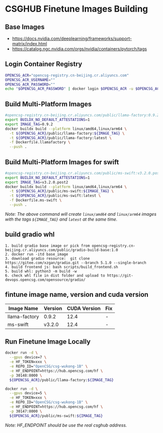 # CSGHUB Finetune Images Building

## Base Images
- https://docs.nvidia.com/deeplearning/frameworks/support-matrix/index.html
- https://catalog.ngc.nvidia.com/orgs/nvidia/containers/pytorch/tags

## Login Container Registry
```bash
OPENCSG_ACR="opencsg-registry.cn-beijing.cr.aliyuncs.com"
OPENCSG_ACR_USERNAME=""
OPENCSG_ACR_PASSWORD=""
echo "$OPENCSG_ACR_PASSWORD" | docker login $OPENCSG_ACR -u $OPENCSG_ACR_USERNAME --password-stdin
```

## Build Multi-Platform Images
```bash
#opencsg-registry.cn-beijing.cr.aliyuncs.com/public/llama-factory:0.9.2
export BUILDX_NO_DEFAULT_ATTESTATIONS=1
export IMAGE_TAG=0.9.2
docker buildx build --platform linux/amd64,linux/arm64 \
  -t ${OPENCSG_ACR}/public/llama-factory:${IMAGE_TAG} \
  -t ${OPENCSG_ACR}/public/llama-factory:latest \
  -f Dockerfile.llamafactory \
  --push .
```
## Build Multi-Platform Images for swift
```bash
#opencsg-registry.cn-beijing.cr.aliyuncs.com/public/ms-swift:v3.2.0.post2
export BUILDX_NO_DEFAULT_ATTESTATIONS=1
export IMAGE_TAG=v3.2.0.post2
docker buildx build --platform linux/amd64,linux/arm64 \
  -t ${OPENCSG_ACR}/public/ms-swift:${IMAGE_TAG} \
  -t ${OPENCSG_ACR}/public/ms-swift:latest \
  -f Dockerfile.ms-swift \
  --push .
```
*Note: The above command will create `linux/amd64` and `linux/arm64` images with the tags `${IMAGE_TAG}` and `latest` at the same time.*

## build gradio whl
```
1. build gradio base image or pick from opencsg-registry.cn-beijing.cr.aliyuncs.com/public/gradio-build-base:1.0
2. docker run -itd base_image
3. download gradio resource:  git clone https://gitee.com/xzgan/gradio.git --branch 5.1.0 --single-branch
4. build frontend js: bash scripts/build_frontend.sh
5. build whl: python3 -m build -w
6. check whl file in dist folder and upload to https://git-devops.opencsg.com/opensource/gradio/
```

## fintune image name, version and cuda version
| Image Name | Version | CUDA Version | Fix
| --- | --- | --- |--- |
| llama-factory | 0.9.2 | 12.4 |- |
| ms-swift | v3.2.0 | 12.4 |- |


## Run Finetune Image Locally
```bash
docker run -d \
  --gpus device=7 \
  -e HF_TOKEN=xxx \
  -e REPO_ID="OpenCSG/csg-wukong-1B" \
  -e HF_ENDPOINT=https://hub.opencsg.com/hf \
  -p 30148:8000 \
  ${OPENCSG_ACR}/public/llama-factory:${IMAGE_TAG}

docker run -d \
  --gpus device=5 \
  -e HF_TOKEN=xxx \
  -e REPO_ID="OpenCSG/csg-wukong-1B" \
  -e HF_ENDPOINT=https://hub.opencsg.com/hf \
  -p 30147:8000 \
  ${OPENCSG_ACR}/public/ms-swift:${IMAGE_TAG}
```
*Note: HF_ENDPOINT should be use the real csghub address.*


